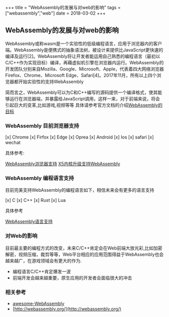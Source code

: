 +++
title = "WebAssembly的发展与对web的影响"
tags = ["webassembly","web"]
date = 2018-03-02
+++

## WebAssembly的发展与对web的影响

WebAssembly或称wasm是一个实验性的低级编程语言，应用于浏览器内的客户端。WebAssembly是便携式的抽象语法树，被设计来提供比JavaScript更快速的编译及运行[2]。WebAssembly将让开发者能运用自己熟悉的编程语言（最初以C/C++作为实现目标）编译，再藉虚拟机引擎在浏览器内运行。WebAssembly的开发团队分别来自Mozilla、Google、Microsoft、Apple，代表着四大网络浏览器Firefox、Chrome、Microsoft Edge、Safari[4]。2017年11月，所有以上四个浏览器都开始实验性的支持WebAssembly

简而言之，WebAssembly可以为C和C++编写的源码提供一个编译格式，使其能够运行在浏览器端，并暴露给JavaScript调用，这样一来，对于前端来说，将会引起巨大的变革,比如游戏,视频等等
具体请参考官方文档的介绍[WebAssembly的目标](https://developer.mozilla.org/zh-CN/docs/WebAssembly/Concepts#WebAssembly%E7%9A%84%E7%9B%AE%E6%A0%87)

### WebAssembly 目前浏览器支持

[x] Chrome
[x] Firfox
[x] Edge
[x] Oprea
[x] Android
[x] Ios
[x] safari
[x] wechat

具体参考:

[WebAssembly浏览器支持](https://developer.mozilla.org/zh-CN/docs/WebAssembly)
[X5内核升级支持WebAssembly](https://x5.tencent.com/tbs/history.html#/detail/17)

### WebAssembly 编程语言支持

目前完美支持WebAssembly的编程语言如下，相信未来会有更多的语言支持

[x] C
[x] C++
[x] Rust
[x] Lua

具体参考

[WebAssembly语言支持](https://github.com/appcypher/awesome-wasm-langs)

### 对Web的影响

目前最主要的编程方式的改变，未来C/C++肯定会在Web前端大放光彩,比如加密解密，视频压缩，裁剪等等，Web平台相应的应用范围得益于WebAssembly也会越来越广，在游戏领域会有更大的作为.

- 编程语言C/C++肯定爆发一波
- 前端开发会越来越重要，原生应用的开发者会面临很大的冲击

### 相关参考

- [awesome-WebAssembly](https://github.com/mbasso/awesome-wasm#languages)
- [http://webassembly.org/](http://webassembly.org/)